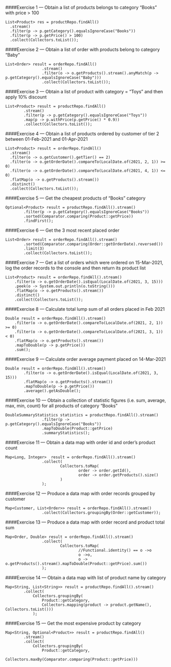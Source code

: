 ####Exercise 1 — Obtain a list of products belongs to category “Books” with price > 100   
```
List<Product> res = productRepo.findAll()
  .stream()
  .filter(p -> p.getCategory().equalsIgnoreCase("Books"))
  .filter(p -> p.getPrice() > 100)
  .collect(Collectors.toList());
```   

####Exercise 2 — Obtain a list of order with products belong to category “Baby”     
```
List<Order> result = orderRepo.findAll()
				.stream()
				.filter(o -> o.getProducts().stream().anyMatch(p -> p.getCategory().equalsIgnoreCase("Baby")))
				.collect(Collectors.toList());
```   
####Exercise 3 — Obtain a list of product with category = “Toys” and then apply 10% discount    
```
List<Product> result = productRepo.findAll()
        .stream()
        .filter(p -> p.getCategory().equalsIgnoreCase("Toys"))
        .map(p -> p.withPrice(p.getPrice() * 0.9))
        .collect(Collectors.toList());
```   

####Exercise 4 — Obtain a list of products ordered by customer of tier 2 between 01-Feb-2021 and 01-Apr-2021    
```
List<Product> result = orderRepo.findAll()
  .stream()
  .filter(o -> o.getCustomer().getTier() == 2)
  .filter(o -> o.getOrderDate().compareTo(LocalDate.of(2021, 2, 1)) >= 0)
  .filter(o -> o.getOrderDate().compareTo(LocalDate.of(2021, 4, 1)) <= 0)
  .flatMap(o -> o.getProducts().stream())
  .distinct()
  .collect(Collectors.toList());
```
   
####Exercise 5 — Get the cheapest products of “Books” category    
```
Optional<Product> result = productRepo.findAll().stream()
        .filter(p -> p.getCategory().equalsIgnoreCase("Books"))
        .sorted(Comparator.comparing(Product::getPrice))
        .findFirst();
```
   
####Exercise 6 — Get the 3 most recent placed order   
```
List<Order> result = orderRepo.findAll().stream()
        .sorted(Comparator.comparing(Order::getOrderDate).reversed())
        .limit(3)
        .collect(Collectors.toList());
```
   
####Exercise 7 — Get a list of orders which were ordered on 15-Mar-2021, log the order records to the console and then return its product list    
```
List<Product> result = orderRepo.findAll().stream()
    .filter(o -> o.getOrderDate().isEqual(LocalDate.of(2021, 3, 15)))
    .peek(o -> System.out.println(o.toString()))
    .flatMap(o -> o.getProducts().stream())
    .distinct()
    .collect(Collectors.toList());
```
   
####Exercise 8 — Calculate total lump sum of all orders placed in Feb 2021   
```
Double result = orderRepo.findAll().stream()
    .filter(o -> o.getOrderDate().compareTo(LocalDate.of(2021, 2, 1)) >= 0)
    .filter(o -> o.getOrderDate().compareTo(LocalDate.of(2021, 3, 1)) < 0)
    .flatMap(o -> o.getProducts().stream())
    .mapToDouble(p -> p.getPrice())
    .sum();
```
   
####Exercise 9 — Calculate order average payment placed on 14-Mar-2021   
```
Double result = orderRepo.findAll().stream()
        .filter(o -> o.getOrderDate().isEqual(LocalDate.of(2021, 3, 15)))
        .flatMap(o -> o.getProducts().stream())
        .mapToDouble(p -> p.getPrice())
        .average().getAsDouble();
```
   
####Exercise 10 — Obtain a collection of statistic figures (i.e. sum, average, max, min, count) for all products of category “Books”   
```
DoubleSummaryStatistics statistics = productRepo.findAll().stream()
				.filter(p -> p.getCategory().equalsIgnoreCase("Books"))
				.mapToDouble(Product::getPrice)
				.summaryStatistics();
```
   
####Exercise 11 — Obtain a data map with order id and order’s product count   
```
Map<Long, Integer>  result = orderRepo.findAll().stream()
				.collect(
						Collectors.toMap(
								order -> order.getId(),
								order -> order.getProducts().size()
						)
				);
```
   
####Exercise 12 — Produce a data map with order records grouped by customer   
```
Map<Customer, List<Order>> result = orderRepo.findAll().stream()
				.collect(Collectors.groupingBy(Order::getCustomer));
```
   
####Exercise 13 — Produce a data map with order record and product total sum   
```
Map<Order, Double> result = orderRepo.findAll().stream()
				.collect(
						Collectors.toMap(
								//Functional.identity() == o ->o
								o ->o,
								o -> o.getProducts().stream().mapToDouble(Product::getPrice).sum())
				);
```    

####Exercise 14 — Obtain a data map with list of product name by category    
```
Map<String, List<String>> result = productRepo.findAll().stream()
        .collect(
            Collectors.groupingBy(
                Product::getCategory,
                Collectors.mapping(product -> product.getName(), Collectors.toList()))
            );
```   

####Exercise 15 — Get the most expensive product by category   
```
Map<String, Optional<Product>> result = productRepo.findAll()
        .stream()
        .collect(
            Collectors.groupingBy(
                Product::getCategory,
                Collectors.maxBy(Comparator.comparing(Product::getPrice)))
```
   

